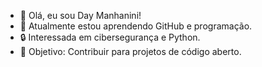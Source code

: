 - 👋 Olá, eu sou Day Manhanini!  
- 🌱 Atualmente estou aprendendo GitHub e programação.  
- 🔒 Interessada em cibersegurança e Python.  
- 🎯 Objetivo: Contribuir para projetos de código aberto.
  

<!---
daymanhanini/daymanhanini is a ✨ special ✨ repository because its `README.md` (this file) appears on your GitHub profile.
You can click the Preview link to take a look at your changes.
--->
